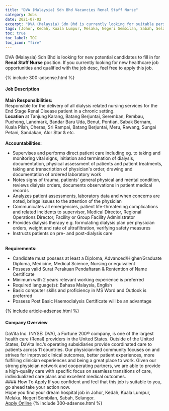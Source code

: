```yaml
---
title: "DVA (Malaysia) Sdn Bhd Vacancies Renal Staff Nurse" 
category: Jobs 
date: 2021-07-02 
excerpt: "DVA (Malaysia) Sdn Bhd is currently looking for suitable person to fill in the Renal Staff Nurse which positioned at Johor, Kedah, Kuala Lumpur, Melaka, Negeri Sembilan, Sabah, Selangor" 
tags: [Johor, Kedah, Kuala Lumpur, Melaka, Negeri Sembilan, Sabah, Selangor] 
toc: true 
toc_label: TOC 
toc_icon: "fire" 
--- 
```


<p>DVA (Malaysia) Sdn Bhd is looking for new potential candidates to fill in for <b>Renal Staff Nurse</b> position. If you currently looking for new healthcare job opportunities and qualified with the job desc, feel free to apply this job.
</p>{% include 300-adsense.html %} 
<div><div><h4>Job Description</h4></div><div><div><span><div><div><div><strong>Main Responsibilities:</strong></div><div>Responsible for the delivery of all dialysis related nursing services for the End Stage Renal Disease patient in a chronic setting.</div><div><strong>Location</strong> at Tanjung Karang, Batang Berjuntai, Seremban, Rembau, Puchong, Landmark, Bandar Baru Uda, Benut, Pontian, Sabak Bernam, Kuala Pilah, Cheras, Sri Rampai, Batang Berjuntai, Meru, Rawang, Sungai Petani, Sandakan, Alor Star &amp; etc.</div><div><br><strong>Accountabilities:</strong></div><ul><li>Supervises and performs direct patient care including eg. to taking and monitoring vital signs, initiation and termination of dialysis, documentation, physical assessment of patients and patient treatments, taking and transcription of physician's order, drawing and documentation of ordered laboratory work</li><li>Notes signs of trauma, patients' general physical and mental condition, reviews dialysis orders, documents observations in patient medical records</li><li>Analyzes patient assessments, laboratory data and when concerns are noted, brings issues to the attention of the physician</li><li>Communicates all emergencies, patient life-threatening complications and related incidents to supervisor, Medical Director, Regional Operations Director, Facility or Group Facility Administrator</li><li>Provides dialysis therapy e.g. formulating dialysis plan per physician orders, weight and rate of ultrafiltration, verifying safety measures</li><li>Instructs patients on pre- and post-dialysis care</li></ul><div><br><strong>Requirements:</strong></div><ul><li>Candidate must possess at least a Diploma, Advanced/Higher/Graduate Diploma, Medicine, Medical Science, Nursing or equivalent</li><li>Possess valid Surat Perakuan Pendaftaran &amp; Rentention of Name Certificate</li><li>Minimum with 2 years relevant working experience is preferred</li><li>Required language(s): Bahasa Malaysia, English</li><li>Basic computer skills and proficiency in MS Word and Outlook is preferred</li><li>Possess Post Basic Haemodialysis Certificate will be an advantage</li></ul></div></div></span></div></div></div> 
{% include article-adsense.html %} 
<div><div><h4>Company Overview</h4></div><div><div><span><div><div>
	DaVita Inc. (NYSE: DVA), a Fortune 200&#174; company, is one of the largest health care (Renal) providers in the United States. Outside of the United States, DaVita Inc.&#8217;s operating subsidiaries provide coordinated care to patients across 11 countries. Our physician-led community focuses on and strives for improved clinical outcomes, better patient experiences, more fulfilling clinician experiences and being a great place to work. Given our strong physician network and cooperating partners, we are able to provide a high-quality care with specific focus on seamless transitions of care, individualized care plans and excellent medical outcomes.</div></div></span></div></div></div> 
#### How To Apply 
If you confident and feel that this job is suitable to you, go ahead take your action now. <br/> 
Hope you find your dream hospital job in Johor, Kedah, Kuala Lumpur, Melaka, Negeri Sembilan, Sabah, Selangor. <br/> 
<a href="https://www.jobstreet.com.my/en/job/renal-staff-nurse-4604702?jobId=jobstreet-my-job-4604702" class="btn btn--warning" target="_blank" rel="nofollow noopenner">Apply Online</a> 
{% include 300-adsense.html %} 